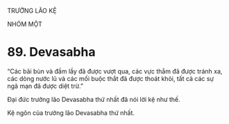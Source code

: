 TRƯỞNG LÃO KỆ

NHÓM MỘT

# 89. Devasabha

“Các bãi bùn và đầm lầy đã được vượt qua, các vực thẳm đã được tránh xa, các dòng nước lũ và các mối buộc thắt đã được thoát khỏi, tất cả các sự ngã mạn đã được diệt trừ.”

Đại đức trưởng lão Devasabha thứ nhất đã nói lời kệ như thế.

Kệ ngôn của trưởng lão Devasabha thứ nhất.
